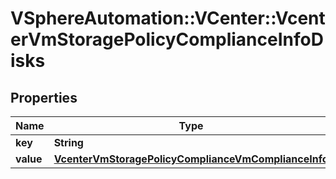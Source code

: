 # VSphereAutomation::VCenter::VcenterVmStoragePolicyComplianceInfoDisks

## Properties
Name | Type | Description | Notes
------------ | ------------- | ------------- | -------------
**key** | **String** |  | [optional] 
**value** | [**VcenterVmStoragePolicyComplianceVmComplianceInfo**](VcenterVmStoragePolicyComplianceVmComplianceInfo.md) |  | [optional] 



